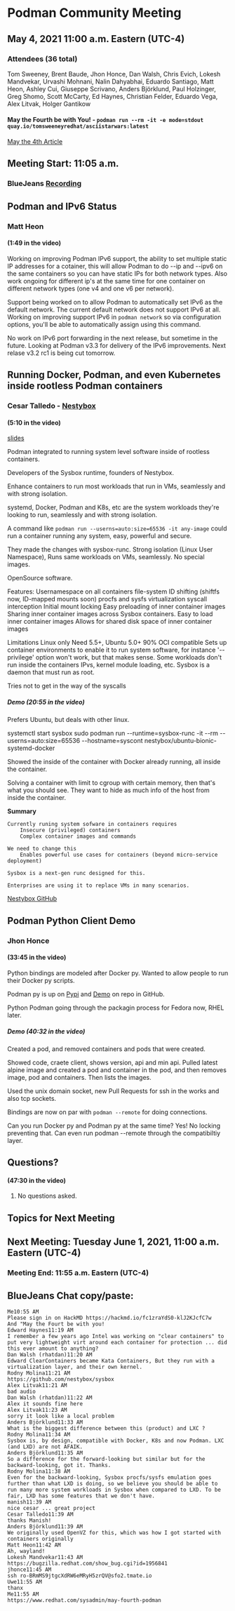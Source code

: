 # Podman Community Meeting

## May 4, 2021 11:00 a.m. Eastern (UTC-4)

### Attendees (36 total)

Tom Sweeney, Brent Baude, Jhon Honce, Dan Walsh, Chris Evich, Lokesh Mandvekar, Urvashi Mohnani, Nalin Dahyabhai, Eduardo Santiago, Matt Heon, Ashley Cui, Giuseppe Scrivano, Anders Björklund, Paul Holzinger, Greg Shomo, Scott McCarty, Ed Haynes, Christian Felder, Eduardo Vega, Alex Litvak, Holger Gantikow

#### May the Fourth be with You! - `podman run --rm -it -e mode=stdout quay.io/tomsweeneyredhat/asciistarwars:latest`

[May the 4th Article](https://www.redhat.com/sysadmin/may-fourth-podman)

## Meeting Start: 11:05 a.m.

### BlueJeans [Recording](https://bluejeans.com/s/Qq_IsjrnOaG)

## Podman and IPv6 Status

### Matt Heon

#### (1:49 in the video)

Working on improving Podman IPv6 support, the ability to set multiple static IP addresses for a cotainer, this will allow Podman to do --ip and --ipv6 on the same containers so you can have static IPs for both network types. Also work ongoing for different ip's at the same time for one container on different network types (one v4 and one v6 per network).

Support being worked on to allow Podman to automatically set IPv6 as the default network. The current default network does not support IPv6 at all. Working on improving support IPv6 in `podman network` so via configuration options, you'll be able to automatically assign using this command.

No work on IPv6 port forwarding in the next release, but sometime in the future. Looking at Podman v3.3 for delivery of the IPv6 improvements. Next relase v3.2 rc1 is being cut tomorrow.

## Running Docker, Podman, and even Kubernetes inside rootless Podman containers

### Cesar Talledo - [Nestybox](https://www.nestybox.com/)

#### (5:10 in the video)

[slides](https://github.com/containers/podman.io/blob/main/community/meeting/notes/2021-05-04/sysbox-podman-community-meeting.pdf)

Podman integrated to running system level software inside of rootless containers.

Developers of the Sysbox runtime, founders of Nestybox.

Enhance containers to run most workloads that run in VMs, seamlessly and with strong isolation.

systemd, Docker, Podman and K8s, etc are the system workloads they're looking to run, seamlessly and with strong isolation.

A command like `podman run --userns=auto:size=65536 -it any-image` could run a container running any system, easy, powerful and secure.

They made the changes with sysbox-runc. Strong isolation (Linux User Namespace), Runs same workloads on VMs, seamlessly. No special images.

OpenSource software.

Features:
Usernamespace on all containers
file-system ID shifting (shiftfs now, ID-mapped mounts soon)
procfs and sysfs virtualization
syscall interception
Initial mount locking
Easy preloading of inner container images
Sharing inner container images across Sysbox containers.
Easy to load inner container images
Allows for shared disk space of inner container images

Limitations
Linux only
Need 5.5+, Ubuntu 5.0+
90% OCI compatible
Sets up container environments to enable it to run system software, for instance '--privilege' option won't work, but that makes sense.
Some workloads don't run inside the containers
IPvs, kernel module loading, etc.
Sysbox is a daemon that must run as root.

Tries not to get in the way of the syscalls

##### Demo (20:55 in the video)

Prefers Ubuntu, but deals with other linux.

systemctl start sysbox
sudo podman run --runtime=sysbox-runc -it --rm --userns=auto:size=65536 --hostname=syscont nestybox/ubuntu-bionic-systemd-docker

Showed the inside of the container with Docker already running, all inside the container.

Solving a container with limit to cgroup with certain memory, then that's what you should see. They want to hide as much info of the host from inside the container.

**Summary**

    Currently runing system sofware in containers requires
        Insecure (privileged) containers
        Complex container images and commands

    We need to change this
        Enables powerful use cases for containers (beyond micro-service deployment)

    Sysbox is a next-gen runc designed for this.

    Enterprises are using it to replace VMs in many scenarios.

[Nestybox GitHub](https://github.com/nestybox/sysbox)

## Podman Python Client Demo

### Jhon Honce

#### (33:45 in the video)

Python bindings are modeled after Docker py. Wanted to allow people to run their Docker py scripts.

Podman py is up on [Pypi](https://pypi.org/project/podman-py/) and [Demo](https://github.com/containers/podman-py/blob/main/contrib/examples/demo.py) on repo in GitHub.

Python Podman going through the packagin process for Fedora now, RHEL later.

##### Demo (40:32 in the video)

Created a pod, and removed containers and pods that were created.

Showed code, craete client, shows version, api and min api. Pulled latest alpine image and created a pod and container in the pod, and then removes image, pod and containers. Then lists the images.

Used the unix domain socket, new Pull Requests for ssh in the works and also tcp sockets.

Bindings are now on par with `podman --remote` for doing connections.

Can you run Docker py and Podman py at the same time? Yes! No locking preventing that. Can even run podman --remote through the compatibiltiy layer.

## Questions?

#### (47:30 in the video)

1. No questions asked.

## Topics for Next Meeting

## Next Meeting: Tuesday June 1, 2021, 11:00 a.m. Eastern (UTC-4)

### Meeting End: 11:55 a.m. Eastern (UTC-4)

## BlueJeans Chat copy/paste:

```
Me10:55 AM
Please sign in on HackMD https://hackmd.io/fc1zraYdS0-klJ2KJcfC7w
And "May the Fourt be with you!
Edward Haynes11:19 AM
I remember a few years ago Intel was working on "clear containers" to put very lightweight virt around each container for protection ... did this ever amount to anything?
Dan Walsh (rhatdan)11:20 AM
Edward ClearContainers became Kata Containers, But they run with a virtualization layer, and their own kernel.
Rodny Molina11:21 AM
https://github.com/nestybox/sysbox
Alex Litvak11:21 AM
bad audio
Dan Walsh (rhatdan)11:22 AM
Alex it sounds fine here
Alex Litvak11:23 AM
sorry it look like a local problem
Anders Björklund11:33 AM
What is the biggest difference between this (product) and LXC ?
Rodny Molina11:34 AM
Sysbox is, by design, compatible with Docker, K8s and now Podman. LXC (and LXD) are not AFAIK.
Anders Björklund11:35 AM
So a difference for the forward-looking but similar but for the backward-looking, got it. Thanks.
Rodny Molina11:38 AM
Even for the backward-looking, Sysbox procfs/sysfs emulation goes further than what LXD is doing, so we believe you should be able to run many more system workloads in Sysbox when compared to LXD. To be fair, LXD has some features that we don't have.
manish11:39 AM
nice cesar ... great project
Cesar Talledo11:39 AM
thanks Manish!
Anders Björklund11:39 AM
We originally used OpenVZ for this, which was how I got started with containers originally
Matt Heon11:42 AM
Ah, wayland!
Lokesh Mandvekar11:43 AM
https://bugzilla.redhat.com/show_bug.cgi?id=1956841
jhonce11:45 AM
ssh ro-BRmMS9jtgcXdRW6eMRyH5zrQV@sfo2.tmate.io
Uwe11:55 AM
thanx
Me11:55 AM
https://www.redhat.com/sysadmin/may-fourth-podman
```
